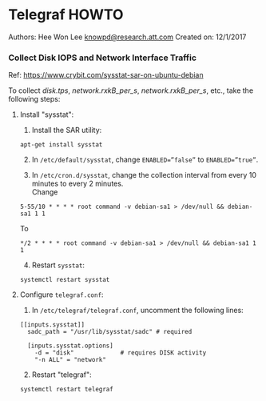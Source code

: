 # Telegraf HOWTO 
Authors: Hee Won Lee <knowpd@research.att.com>
Created on: 12/1/2017

### Collect Disk IOPS and Network Interface Traffic
Ref: <https://www.crybit.com/sysstat-sar-on-ubuntu-debian>

To collect *disk.tps*, *network.rxkB_per_s*, *network.rxkB_per_s*, etc., take the following steps:

1. Install "sysstat":
   1. Install the SAR utility:
   ```
   apt-get install sysstat
   ```
   
   2. In `/etc/default/sysstat`, change `ENABLED=”false”` to `ENABLED=”true”`.
   
   3. In `/etc/cron.d/sysstat`, change the collection interval from every 10 minutes to every 2 minutes.  
   Change
   ```
   5-55/10 * * * * root command -v debian-sa1 > /dev/null && debian-sa1 1 1
   ```
   To
   ```
   */2 * * * * root command -v debian-sa1 > /dev/null && debian-sa1 1 1
   ```
   4. Restart `sysstat`:
   ```
   systemctl restart sysstat
   ```

2. Configure `telegraf.conf`:
   1. In `/etc/telegraf/telegraf.conf`, uncomment the following lines:
   ```
   [[inputs.sysstat]]
     sadc_path = "/usr/lib/sysstat/sadc" # required
   
     [inputs.sysstat.options]
       -d = "disk"             # requires DISK activity
       "-n ALL" = "network"
   ```
   
   2. Restart "telegraf":
   ```
   systemctl restart telegraf
   ```
